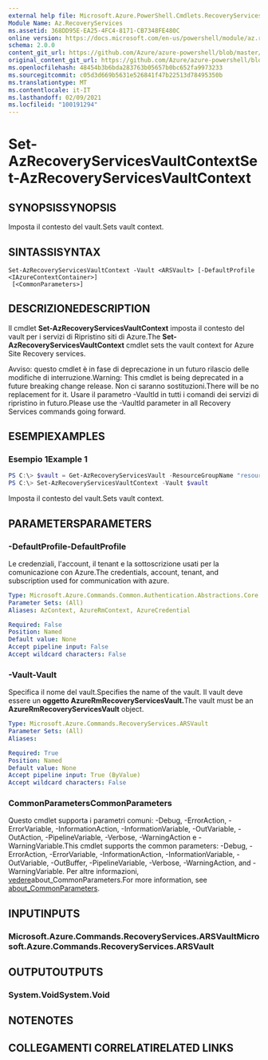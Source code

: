 ```yaml
---
external help file: Microsoft.Azure.PowerShell.Cmdlets.RecoveryServices.dll-Help.xml
Module Name: Az.RecoveryServices
ms.assetid: 368DD95E-EA25-4FC4-8171-CB7348FE480C
online version: https://docs.microsoft.com/en-us/powershell/module/az.recoveryservices/set-azrecoveryservicesvaultcontext
schema: 2.0.0
content_git_url: https://github.com/Azure/azure-powershell/blob/master/src/RecoveryServices/RecoveryServices/help/Set-AzRecoveryServicesVaultContext.md
original_content_git_url: https://github.com/Azure/azure-powershell/blob/master/src/RecoveryServices/RecoveryServices/help/Set-AzRecoveryServicesVaultContext.md
ms.openlocfilehash: 48454b3b6bda283763b05657b0bc652fa9973233
ms.sourcegitcommit: c05d3d669b5631e526841f47b22513d78495350b
ms.translationtype: MT
ms.contentlocale: it-IT
ms.lasthandoff: 02/09/2021
ms.locfileid: "100191294"
---
```

# <span data-ttu-id="60d68-101">Set-AzRecoveryServicesVaultContext</span><span class="sxs-lookup"><span data-stu-id="60d68-101">Set-AzRecoveryServicesVaultContext</span></span>

## <span data-ttu-id="60d68-102">SYNOPSIS</span><span class="sxs-lookup"><span data-stu-id="60d68-102">SYNOPSIS</span></span>

<span data-ttu-id="60d68-103">Imposta il contesto del vault.</span><span class="sxs-lookup"><span data-stu-id="60d68-103">Sets vault context.</span></span>

## <span data-ttu-id="60d68-104">SINTASSI</span><span class="sxs-lookup"><span data-stu-id="60d68-104">SYNTAX</span></span>

```
Set-AzRecoveryServicesVaultContext -Vault <ARSVault> [-DefaultProfile <IAzureContextContainer>]
 [<CommonParameters>]
```

## <span data-ttu-id="60d68-105">DESCRIZIONE</span><span class="sxs-lookup"><span data-stu-id="60d68-105">DESCRIPTION</span></span>

<span data-ttu-id="60d68-106">Il cmdlet **Set-AzRecoveryServicesVaultContext** imposta il contesto del vault per i servizi di Ripristino siti di Azure.</span><span class="sxs-lookup"><span data-stu-id="60d68-106">The **Set-AzRecoveryServicesVaultContext** cmdlet sets the vault context for Azure Site Recovery services.</span></span>

<span data-ttu-id="60d68-107">Avviso: questo cmdlet è in fase di deprecazione in un futuro rilascio delle modifiche di interruzione.</span><span class="sxs-lookup"><span data-stu-id="60d68-107">Warning: This cmdlet is being deprecated in a future breaking change release.</span></span> <span data-ttu-id="60d68-108">Non ci saranno sostituzioni.</span><span class="sxs-lookup"><span data-stu-id="60d68-108">There will be no replacement for it.</span></span> <span data-ttu-id="60d68-109">Usare il parametro -VaultId in tutti i comandi dei servizi di ripristino in futuro.</span><span class="sxs-lookup"><span data-stu-id="60d68-109">Please use the -VaultId parameter in all Recovery Services commands going forward.</span></span>

## <span data-ttu-id="60d68-110">ESEMPI</span><span class="sxs-lookup"><span data-stu-id="60d68-110">EXAMPLES</span></span>

### <span data-ttu-id="60d68-111">Esempio 1</span><span class="sxs-lookup"><span data-stu-id="60d68-111">Example 1</span></span>

```powershell
PS C:\> $vault = Get-AzRecoveryServicesVault -ResourceGroupName "resourceGroup" -Name "vaultName"
PS C:\> Set-AzRecoveryServicesVaultContext -Vault $vault
```

<span data-ttu-id="60d68-112">Imposta il contesto del vault.</span><span class="sxs-lookup"><span data-stu-id="60d68-112">Sets vault context.</span></span>

## <span data-ttu-id="60d68-113">PARAMETERS</span><span class="sxs-lookup"><span data-stu-id="60d68-113">PARAMETERS</span></span>

### <span data-ttu-id="60d68-114">-DefaultProfile</span><span class="sxs-lookup"><span data-stu-id="60d68-114">-DefaultProfile</span></span>

<span data-ttu-id="60d68-115">Le credenziali, l'account, il tenant e la sottoscrizione usati per la comunicazione con Azure.</span><span class="sxs-lookup"><span data-stu-id="60d68-115">The credentials, account, tenant, and subscription used for communication with azure.</span></span>

```yaml
Type: Microsoft.Azure.Commands.Common.Authentication.Abstractions.Core.IAzureContextContainer
Parameter Sets: (All)
Aliases: AzContext, AzureRmContext, AzureCredential

Required: False
Position: Named
Default value: None
Accept pipeline input: False
Accept wildcard characters: False
```

### <span data-ttu-id="60d68-116">-Vault</span><span class="sxs-lookup"><span data-stu-id="60d68-116">-Vault</span></span>

<span data-ttu-id="60d68-117">Specifica il nome del vault.</span><span class="sxs-lookup"><span data-stu-id="60d68-117">Specifies the name of the vault.</span></span>
<span data-ttu-id="60d68-118">Il vault deve essere un **oggetto AzureRmRecoveryServicesVault.**</span><span class="sxs-lookup"><span data-stu-id="60d68-118">The vault must be an **AzureRmRecoveryServicesVault** object.</span></span>

```yaml
Type: Microsoft.Azure.Commands.RecoveryServices.ARSVault
Parameter Sets: (All)
Aliases:

Required: True
Position: Named
Default value: None
Accept pipeline input: True (ByValue)
Accept wildcard characters: False
```

### <span data-ttu-id="60d68-119">CommonParameters</span><span class="sxs-lookup"><span data-stu-id="60d68-119">CommonParameters</span></span>
<span data-ttu-id="60d68-120">Questo cmdlet supporta i parametri comuni: -Debug, -ErrorAction, -ErrorVariable, -InformationAction, -InformationVariable, -OutVariable, -OutAction, -PipelineVariable, -Verbose, -WarningAction e -WarningVariable.</span><span class="sxs-lookup"><span data-stu-id="60d68-120">This cmdlet supports the common parameters: -Debug, -ErrorAction, -ErrorVariable, -InformationAction, -InformationVariable, -OutVariable, -OutBuffer, -PipelineVariable, -Verbose, -WarningAction, and -WarningVariable.</span></span> <span data-ttu-id="60d68-121">Per altre informazioni, [vedere](http://go.microsoft.com/fwlink/?LinkID=113216)about_CommonParameters.</span><span class="sxs-lookup"><span data-stu-id="60d68-121">For more information, see [about_CommonParameters](http://go.microsoft.com/fwlink/?LinkID=113216).</span></span>

## <span data-ttu-id="60d68-122">INPUT</span><span class="sxs-lookup"><span data-stu-id="60d68-122">INPUTS</span></span>

### <span data-ttu-id="60d68-123">Microsoft.Azure.Commands.RecoveryServices.ARSVault</span><span class="sxs-lookup"><span data-stu-id="60d68-123">Microsoft.Azure.Commands.RecoveryServices.ARSVault</span></span>

## <span data-ttu-id="60d68-124">OUTPUT</span><span class="sxs-lookup"><span data-stu-id="60d68-124">OUTPUTS</span></span>

### <span data-ttu-id="60d68-125">System.Void</span><span class="sxs-lookup"><span data-stu-id="60d68-125">System.Void</span></span>

## <span data-ttu-id="60d68-126">NOTE</span><span class="sxs-lookup"><span data-stu-id="60d68-126">NOTES</span></span>

## <span data-ttu-id="60d68-127">COLLEGAMENTI CORRELATI</span><span class="sxs-lookup"><span data-stu-id="60d68-127">RELATED LINKS</span></span>
